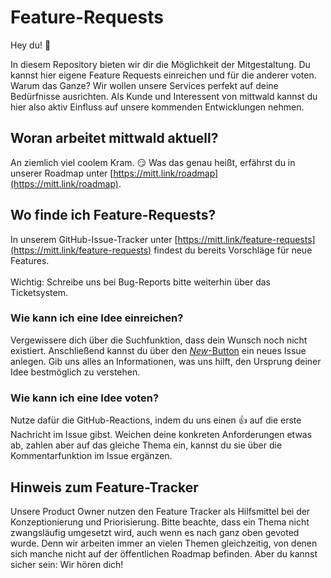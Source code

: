 # Feature-Requests

Hey du! 👋

In diesem Repository bieten wir dir die Möglichkeit der Mitgestaltung. Du kannst hier eigene Feature Requests einreichen und für die anderer voten. Warum das Ganze? Wir wollen unsere Services perfekt auf deine Bedürfnisse ausrichten. Als Kunde und Interessent von mittwald kannst du hier also aktiv Einfluss auf unsere kommenden Entwicklungen nehmen.

## Woran arbeitet mittwald aktuell?
An ziemlich viel coolem Kram. 😏 Was das genau heißt, erfährst du in unserer Roadmap unter [https://mitt.link/roadmap](https://mitt.link/roadmap).

## Wo finde ich Feature-Requests?

In unserem GitHub-Issue-Tracker unter [https://mitt.link/feature-requests](https://mitt.link/feature-requests) findest du bereits Vorschläge für neue Features.
\
\
Wichtig: Schreibe uns bei Bug-Reports bitte weiterhin über das Ticketsystem.

### Wie kann ich eine Idee einreichen?
Vergewissere dich über die Suchfunktion, dass dein Wunsch noch nicht existiert. Anschließend kannst du über den [*New*-Button](https://github.com/mittwald/feature-requests/issues/new?assignees=&labels=&projects=&template=feature_request.md) ein neues Issue anlegen. Gib uns alles an Informationen, was uns hilft, den Ursprung deiner Idee bestmöglich zu verstehen.

### Wie kann ich eine Idee voten?
Nutze dafür die GitHub-Reactions, indem du uns einen 👍 auf die erste Nachricht im Issue gibst. Weichen deine konkreten Anforderungen etwas ab, zahlen aber auf das gleiche Thema ein, kannst du sie über die Kommentarfunktion im Issue ergänzen.

## Hinweis zum Feature-Tracker
Unsere Product Owner nutzen den Feature Tracker als Hilfsmittel bei der Konzeptionierung und Priorisierung. Bitte beachte, dass ein Thema nicht zwangsläufig umgesetzt wird, auch wenn es nach ganz oben gevoted wurde. Denn wir arbeiten immer an vielen Themen gleichzeitig, von denen sich manche nicht auf der öffentlichen Roadmap befinden. Aber du kannst sicher sein: Wir hören dich!

